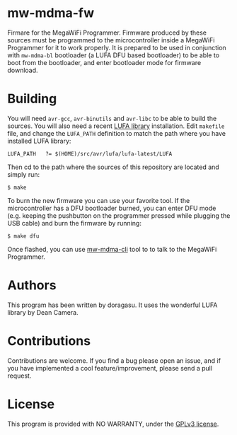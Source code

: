 # mw-mdma-fw
Firmare for the MegaWiFi Programmer. Firmware produced by these sources must be programmed to the microcontroller inside a MegaWiFi Programmer for it to work properly. It is prepared to be used in conjunction with `mw-mdma-bl` bootloader (a LUFA DFU based bootloader) to be able to boot from the bootloader, and enter bootloader mode for firmware download.

# Building
You will need `avr-gcc`, `avr-binutils` and `avr-libc` to be able to build the sources. You will also need a recent [LUFA library](http://www.fourwalledcubicle.com/LUFA.php) installation. Edit `makefile` file, and change the `LUFA_PATH` definition to match the path where you have installed LUFA library:

```
LUFA_PATH   ?= $(HOME)/src/avr/lufa/lufa-latest/LUFA
```

Then cd to the path where the sources of this repository are located and simply run:

```
$ make
```

To burn the new firmware you can use your favorite tool. If the microcontroller has a DFU bootloader burned, you can enter DFU mode (e.g. keeping the pushbutton on the programmer pressed while plugging the USB cable) and burn the firmware by running:
```
$ make dfu
```

Once flashed, you can use [mw-mdma-cli](https://github.com/doragasu/mw-mdma-cli) tool to to talk to the MegaWiFi Programmer.

# Authors
This program has been written by doragasu. It uses the wonderful LUFA library by Dean Camera.

# Contributions
Contributions are welcome. If you find a bug please open an issue, and if you have implemented a cool feature/improvement, please send a pull request.

# License
This program is provided with NO WARRANTY, under the [GPLv3 license](https://www.gnu.org/licenses/gpl-3.0.html).

